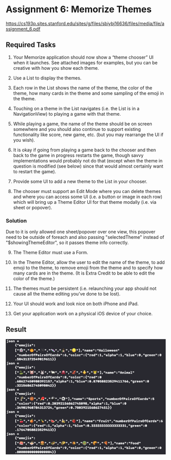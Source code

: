 # Assignment 6: Memorize Themes

https://cs193p.sites.stanford.edu/sites/g/files/sbiybj16636/files/media/file/assignment_6.pdf

## Required Tasks

1. Your Memorize application should now show a “theme chooser” UI when it launches.  See attached images for examples, but you can be creative with how you show each theme. 

2. Use a List to display the themes.

3. Each row in the List shows the name of  the theme, the color of  the theme, how many cards in the theme and some sampling of  the emoji in the theme.

4. Touching on a theme in the List navigates (i.e. the List is in a NavigationView) to playing a game with that theme. 

5. While playing a game, the name of  the theme should be on screen somewhere and you should also continue to support existing functionality like score, new game, etc. (but you may rearrange the UI if  you wish). 

6. It is okay if  going from playing a game back to the chooser and then back to the game in progress restarts the game, though savvy implementations would probably not do that (except when the theme in question is modified (see below) since that would almost certainly want to restart the game). 

7. Provide some UI to add a new theme to the List in your chooser. 

8. The chooser must support an Edit Mode where you can delete themes and where you can access some UI (i.e. a button or image in each row) which will bring up a Theme Editor UI for that theme modally (i.e. via sheet or popover). 

### Solution
Due to it is only allowed one sheet/popover over one view, this popover need to be outside of foreach and also passing "selectedTheme" instead of "$showingThemeEditor", so it passes theme info correctly.


9. The Theme Editor must use a Form. 

10. In the Theme Editor, allow the user to edit the name of  the theme, to add emoji to the theme, to remove emoji from the theme and to specify how many cards are in the theme.  (It is Extra Credit to be able to edit the color of  the theme.) 

11. The themes must be persistent (i.e. relaunching your app should not cause all the theme editing you’ve done to be lost). 

12. Your UI should work and look nice on both iPhone and iPad. 

13. Get your application work on a physical iOS device of  your choice.


## Result
<img src="Demo/Assignment5.png" >
